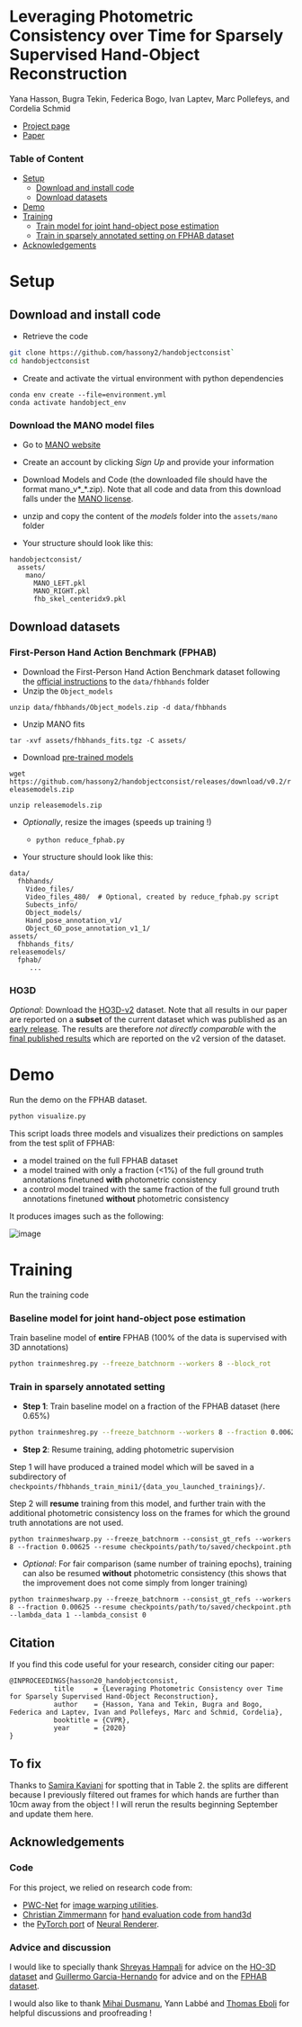 # Leveraging Photometric Consistency over Time for Sparsely Supervised Hand-Object Reconstruction

Yana Hasson, Bugra Tekin, Federica Bogo, Ivan Laptev, Marc Pollefeys, and Cordelia Schmid

- [Project page](https://hassony2.github.io/handobjectconsist.html)
- [Paper](http://arxiv.org/abs/2004.13449)

### Table of Content

- [Setup](#setup)
  - [Download and install code](#download-and-install-code)
  - [Download datasets](#download-datasets)
- [Demo](#demo)
- [Training](#training)
  - [Train model for joint hand-object pose estimation](#baseline-model-for-joint-hand-object-pose-estimation)
  - [Train in sparsely annotated setting on FPHAB dataset](#train-in-sparsely-annotated-setting)
- [Acknowledgements](#acknowledgement)


# Setup

## Download and install code

- Retrieve the code
```sh
git clone https://github.com/hassony2/handobjectconsist`
cd handobjectconsist
```

- Create and activate the virtual environment with python dependencies
```
conda env create --file=environment.yml
conda activate handobject_env
```

### Download the MANO model files

- Go to [MANO website](http://mano.is.tue.mpg.de/)
- Create an account by clicking *Sign Up* and provide your information
- Download Models and Code (the downloaded file should have the format mano_v*_*.zip). Note that all code and data from this download falls under the [MANO license](http://mano.is.tue.mpg.de/license).
- unzip and copy the content of the *models* folder into the `assets/mano` folder


- Your structure should look like this:

```
handobjectconsist/
  assets/
    mano/
      MANO_LEFT.pkl
      MANO_RIGHT.pkl
      fhb_skel_centeridx9.pkl
```

## Download datasets

### First-Person Hand Action Benchmark (FPHAB)

- Download the First-Person Hand Action Benchmark dataset following the [official instructions](https://github.com/guiggh/hand_pose_action) to the `data/fhbhands` folder
- Unzip the `Object_models`

`unzip data/fhbhands/Object_models.zip -d data/fhbhands`

- Unzip MANO fits

`tar -xvf assets/fhbhands_fits.tgz -C assets/`

- Download [pre-trained models](https://github.com/hassony2/handobjectconsist/releases/download/v0.1/releasemodels.zip)

`wget https://github.com/hassony2/handobjectconsist/releases/download/v0.2/releasemodels.zip`

`unzip releasemodels.zip`

- *Optionally*, resize the images (speeds up training !)
  - `python reduce_fphab.py`

- Your structure should look like this:

```
data/
  fhbhands/
    Video_files/
    Video_files_480/  # Optional, created by reduce_fphab.py script
    Subects_info/
    Object_models/
    Hand_pose_annotation_v1/
    Object_6D_pose_annotation_v1_1/
assets/
  fhbhands_fits/
releasemodels/
  fphab/
     ...
```

### HO3D

*Optional*: Download the [HO3D-v2](https://files.icg.tugraz.at/d/76661ed06445490ab21c/) dataset.
Note that all results in our paper are reported on a **subset** of the current dataset which was published as an [early release](https://arxiv.org/abs/1907.01481v1).
The results are therefore *not directly comparable* with the [final published results](https://arxiv.org/abs/1907.01481) which are reported on the v2 version of the dataset.

# Demo

Run the demo on the FPHAB dataset.

```sh
python visualize.py
```

This script loads three models and visualizes their predictions on samples from the test split of FPHAB:

- a model trained on the full FPHAB dataset
- a model trained with only a fraction (<1%) of the full ground truth annotations finetuned **with** photometric consistency
- a control model trained with the same fraction of the full ground truth annotations finetuned **without** photometric consistency

It produces images such as the following:

![image](readme_assets/with_and_without_photo_consist.png)


# Training

Run the training code

### Baseline model for joint hand-object pose estimation

Train baseline model of **entire** FPHAB (100% of the data is supervised with 3D annotations)

```sh
python trainmeshreg.py --freeze_batchnorm --workers 8 --block_rot
```

### Train in sparsely annotated setting


- **Step 1**: Train baseline model on a fraction of the FPHAB dataset (here 0.65%)

```sh
python trainmeshreg.py --freeze_batchnorm --workers 8 --fraction 0.00625 --eval_freq 50
```

- **Step 2**: Resume training, adding photometric supervision

Step 1 will have produced a trained model which will be saved in a subdirectory of `checkpoints/fhbhands_train_mini1/{data_you_launched_trainings}/`.

Step 2 will **resume** training from this model, and further train with the additional photometric consistency loss on the frames for which the ground truth annotations are not used.

`python trainmeshwarp.py --freeze_batchnorm --consist_gt_refs --workers 8 --fraction 0.00625 --resume checkpoints/path/to/saved/checkpoint.pth`

- *Optional*: For fair comparison (same number of training epochs), training can also be resumed **without** photometric consistency (this shows that the improvement does not come simply from longer training)

`python trainmeshwarp.py --freeze_batchnorm --consist_gt_refs --workers 8 --fraction 0.00625 --resume checkpoints/path/to/saved/checkpoint.pth --lambda_data 1 --lambda_consist 0`

## Citation

If you find this code useful for your research, consider citing our paper:

```
@INPROCEEDINGS{hasson20_handobjectconsist,
	       title     = {Leveraging Photometric Consistency over Time for Sparsely Supervised Hand-Object Reconstruction},
	       author    = {Hasson, Yana and Tekin, Bugra and Bogo, Federica and Laptev, Ivan and Pollefeys, Marc and Schmid, Cordelia},
	       booktitle = {CVPR},
	       year      = {2020}
}
```

## To fix

Thanks to [Samira Kaviani](https://www.roboticvision.org/rv_person/samira-kaviani/) for spotting that in Table 2. the splits are different because I previously filtered out frames for which hands are further than 10cm away from the object !
I will rerun the results beginning September and update them here.

## Acknowledgements

### Code

For this project, we relied on research code from:

- [PWC-Net](https://github.com/NVlabs/PWC-Net) for [image warping utilities](https://github.com/NVlabs/PwidthC-Net/blob/master/PyTorch/models/PWCNet.py#L139).
- [Christian Zimmermann](https://lmb.informatik.uni-freiburg.de/people/zimmermc/) for [hand evaluation code from hand3d](https://github.com/lmb-freiburg/hand3d)
- the [PyTorch port](https://github.com/daniilidis-group/neural_renderer) of [Neural Renderer](https://github.com/hiroharu-kato/neural_renderer).

### Advice and discussion

I would like to specially thank [Shreyas Hampali](https://www.tugraz.at/institute/icg/research/team-lepetit/people/shreyas-hampali/) for advice on the [HO-3D dataset](https://www.tugraz.at/institute/icg/research/team-lepetit/research-projects/hand-object-3d-pose-annotation/) and [Guillermo Garcia-Hernando](https://guiggh.github.io/) for advice and on the [FPHAB dataset](https://github.com/guiggh/hand_pose_action).

I would also like to thank [Mihai Dusmanu](https://dsmn.ml/), Yann Labbé and  [Thomas Eboli](https://twitter.com/ebolithomas?lang=en) for helpful discussions and proofreading !
